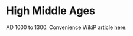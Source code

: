 # High Middle Ages

 AD 1000 to 1300. Convenience WikiP article [here](https://en.wikipedia.org/wiki/High_Middle_Ages).
